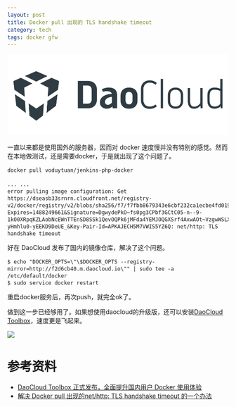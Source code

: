 ```yaml
---
layout: post
title: Docker pull 出现的 TLS handshake timeout
category: tech
tags: docker gfw
---
```


![](/assets/img/daocloud.jpg)

一直以来都是使用国外的服务器，因而对 docker 速度慢并没有特别的感觉。然而在本地做测试，还是需要docker，于是就出现了这个问题了。

    docker pull voduytuan/jenkins-php-docker

    ... ...
    error pulling image configuration: Get https://dseasb33srnrn.cloudfront.net/registry-v2/docker/registry/v2/blobs/sha256/f7/f7fbb8679343e6cbf232ca1ecbe4fd019748a50046cc391411719c52c865bf5a/data?Expires=1488249661&Signature=DgwydePkO~fs0pg3CPbf3GCtC05-n--9-1kO0XRpqKZLAobNcEWnTTEnSD8SSk1QevOQPk6jMFda4YEMJOQGXSrf4AxwAOt~VzgwWSLXKfq9u4gu0gxghsiOzsQ4MNBS3Kk9ZXJWuW3iqcs9G1LkGhW7-yHmhlu0-yEEKD9DeUE_&Key-Pair-Id=APKAJECH5M7VWIS5YZ6Q: net/http: TLS handshake timeout

好在 DaoCloud 发布了国内的镜像仓库，解决了这个问题。

    $ echo "DOCKER_OPTS=\"\$DOCKER_OPTS --registry-mirror=http://f2d6cb40.m.daocloud.io\"" | sudo tee -a /etc/default/docker
    $ sudo service docker restart
    
重启docker服务后，再次push，就完全ok了。

做到这一步已经够用了。如果想使用daocloud的升级版，还可以安装[DaoCloud Toolbox][daocloud]，速度更是飞起来。

![](http://7vigrt.com1.z0.glb.clouddn.com/blog/pic/201702/demo-optimized.gif)

# 参考资料

* [DaoCloud Toolbox 正式发布，全面提升国内用户 Docker 使用体验][daocloud]
* [解决 Docker pull 出现的net/http: TLS handshake timeout 的一个办法](http://www.cnblogs.com/wozixiaoyao/p/6059780.html)

[daocloud]: http://blog.daocloud.io/toolbox
